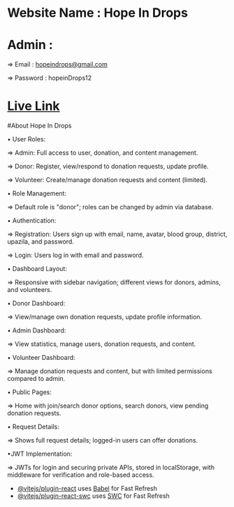 # Website Name : Hope In Drops
# Admin : 

 => Email : hopeindrops@gmail.com

 => Password : hopeinDrops12
 
# [Live Link](https://assignment-12-c49c1.web.app/)

#About Hope In Drops

• User Roles:

 => Admin: Full access to user, donation, and content management.

 => Donor: Register, view/respond to donation requests, update profile.

 => Volunteer: Create/manage donation requests and content (limited).

• Role Management:

 => Default role is "donor"; roles can be changed by admin via database.

• Authentication:

 => Registration: Users sign up with email, name, avatar, blood group, district, upazila, and password.

 => Login: Users log in with email and password.

• Dashboard Layout:

 => Responsive with sidebar navigation; different views for donors, admins, and volunteers.

• Donor Dashboard:

 => View/manage own donation requests, update profile information.

• Admin Dashboard:

 => View statistics, manage users, donation requests, and content.

• Volunteer Dashboard:

 => Manage donation requests and content, but with limited permissions compared to admin.

• Public Pages:

 => Home with join/search donor options, search donors, view pending donation requests.

• Request Details:

 => Shows full request details; logged-in users can offer donations.

•JWT Implementation:

 => JWTs for login and securing private APIs, stored in localStorage, with middleware for verification and role-based access.






- [@vitejs/plugin-react](https://github.com/vitejs/vite-plugin-react/blob/main/packages/plugin-react/README.md) uses [Babel](https://babeljs.io/) for Fast Refresh
- [@vitejs/plugin-react-swc](https://github.com/vitejs/vite-plugin-react-swc) uses [SWC](https://swc.rs/) for Fast Refresh
